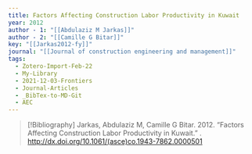 ```yaml
---
title: Factors Affecting Construction Labor Productivity in Kuwait
year: 2012
author - 1: "[[Abdulaziz M Jarkas]]"
author - 2: "[[Camille G Bitar]]"
key: "[[Jarkas2012-fy]]"
journal: "[[Journal of construction engineering and management]]"
tags:
  - Zotero-Import-Feb-22
  - My-Library
  - 2021-12-03-Frontiers
  - Journal-Articles
  - _BibTex-to-MD-Git
  - AEC
---
```


> [!Bibliography]
> Jarkas, Abdulaziz M, Camille G Bitar. 2012. “Factors Affecting Construction Labor Productivity in Kuwait.” . http://dx.doi.org/10.1061/(asce)co.1943-7862.0000501